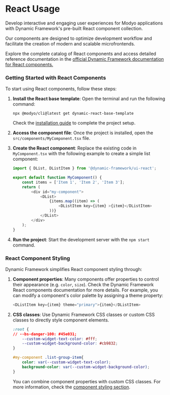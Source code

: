 # React Usage

Develop interactive and engaging user experiences for Modyo applications with Dynamic Framework's pre-built React component collection.

Our components are designed to optimize development workflow and facilitate the creation of modern and scalable microfrontends.

Explore the complete catalog of React components and access detailed reference documentation in the [official Dynamic Framework documentation for React components.](https://react.dynamicframework.dev/)

### Getting Started with React Components

To start using React components, follow these steps:

1.  **Install the React base template**: Open the terminal and run the following command:

    ```shell
    npx @modyo/cli@latest get dynamic-react-base-template
    ```

    Check the [installation guide](https://dynamicbanking.co/docs/getting-started) to complete the project setup.

2.  **Access the component file**: Once the project is installed, open the `src/components/MyComponent.tsx` file.

3.  **Create the React component**: Replace the existing code in `MyComponent.tsx` with the following example to create a simple list component:

    ```javascript
    import { DList, DListItem } from '@dynamic-framework/ui-react';

    export default function MyComponent() {
       	const items = ['Item 1', 'Item 2', 'Item 3'];
       	return (
       		<div id="my-component">
       			<DList>
       				{items.map((item) => (
       					<DListItem key={item} >{item}</DListItem>
       				))}
       			</DList>
       		</div>
       	);
    }
    ```

4.  **Run the project**: Start the development server with the `npm start` command.

### React Component Styling

Dynamic Framework simplifies React component styling through:

1.  **Component properties**: Many components offer properties to control their appearance (e.g. `color`, `size`). Check the Dynamic Framework React components documentation for more details. For example, you can modify a component's color palette by assigning a theme property:

    ```javascript
    <DListItem key={item} theme="primary">{item}</DListItem>
    ```

2.  **CSS classes**: Use Dynamic Framework CSS classes or custom CSS classes to directly style component elements.

    ```css
    :root {
    // --bs-danger-100: #45e031;
       	--custom-widget-text-color: #fff;
       	--custom-widget-background-color: #cb9832;
    }

    #my-component .list-group-item{
       	color: var(--custom-widget-text-color);
       	background-color: var(--custom-widget-background-color);
    }
    ```

    You can combine component properties with custom CSS classes. For more information, check the [component styling section](https://dynamicbanking.co/docs/styling-components).